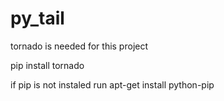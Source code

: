 # py_tail
tornado is needed for this project 

pip install tornado 

if pip is not instaled 
run 
apt-get install python-pip

